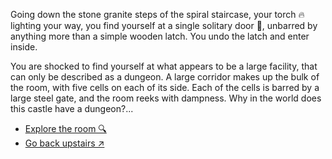 Going down the stone granite steps of the spiral staircase, your torch 🔥 lighting your way, you find yourself at a single solitary door 🚪, unbarred by anything more than a simple wooden latch. You undo the latch and enter inside. 

You are shocked to find yourself at what appears to be a large facility, that can only be described as a dungeon. A large corridor makes up the bulk of the room, with five cells on each of its side. Each of the cells is barred by a large steel gate, and the room reeks with dampness. Why in the world does this castle have a dungeon?...

- [Explore the room 🔍](../4/0.md)
- [Go back upstairs ↗](6-B.md)